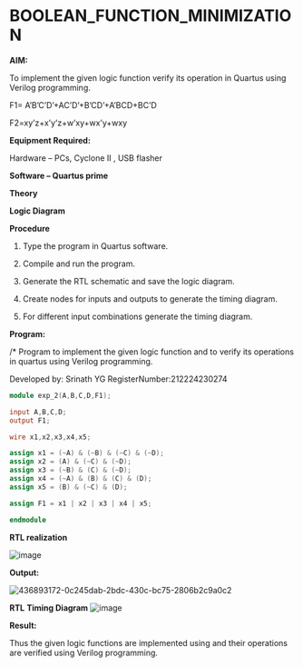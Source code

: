 # BOOLEAN_FUNCTION_MINIMIZATION

**AIM:**

To implement the given logic function verify its operation in Quartus using Verilog programming.

F1= A’B’C’D’+AC’D’+B’CD’+A’BCD+BC’D 

F2=xy’z+x’y’z+w’xy+wx’y+wxy

**Equipment Required:**

Hardware – PCs, Cyclone II , USB flasher

**Software – Quartus prime**

**Theory**

**Logic Diagram**

**Procedure**

1.	Type the program in Quartus software.

2.	Compile and run the program.

3.	Generate the RTL schematic and save the logic diagram.

4.	Create nodes for inputs and outputs to generate the timing diagram.

5.	For different input combinations generate the timing diagram.


**Program:**

/* Program to implement the given logic function and to verify its operations in quartus using Verilog programming. 

Developed by: Srinath YG
RegisterNumber:212224230274

```verilog
module exp_2(A,B,C,D,F1);

input A,B,C,D;
output F1;

wire x1,x2,x3,x4,x5;

assign x1 = (~A) & (~B) & (~C) & (~D);
assign x2 = (A) & (~C) & (~D);
assign x3 = (~B) & (C) & (~D);
assign x4 = (~A) & (B) & (C) & (D);
assign x5 = (B) & (~C) & (D);

assign F1 = x1 | x2 | x3 | x4 | x5;

endmodule
```

**RTL realization**

![image](https://github.com/user-attachments/assets/28312a06-5594-4fb1-8769-89c0abb8b6fc)



**Output:**


![436893172-0c245dab-2bdc-430c-bc75-2806b2c9a0c2](https://github.com/user-attachments/assets/a8a0682d-8e0d-488f-a4c9-151a699b3640)

**RTL**
**Timing Diagram**
![image](https://github.com/user-attachments/assets/3b618ea0-ff44-4c72-a1f6-0d2c1999630d)




**Result:**

Thus the given logic functions are implemented using and their operations are verified using Verilog programming.

